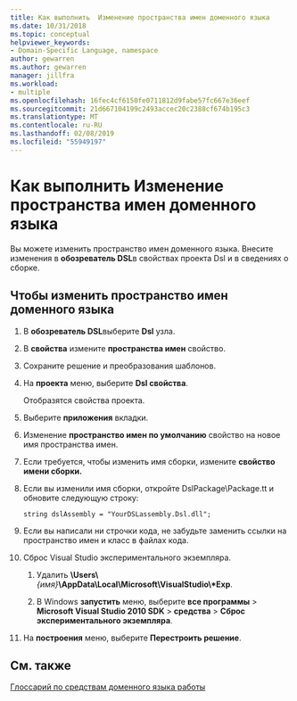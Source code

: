 ```yaml
---
title: Как выполнить  Изменение пространства имен доменного языка
ms.date: 10/31/2018
ms.topic: conceptual
helpviewer_keywords:
- Domain-Specific Language, namespace
author: gewarren
ms.author: gewarren
manager: jillfra
ms.workload:
- multiple
ms.openlocfilehash: 16fec4cf6150fe0711812d9fabe57fc667e36eef
ms.sourcegitcommit: 21d667104199c2493accec20c2388cf674b195c3
ms.translationtype: MT
ms.contentlocale: ru-RU
ms.lasthandoff: 02/08/2019
ms.locfileid: "55949197"
---
```

# <a name="how-to-change-the-namespace-of-a-domain-specific-language"></a>Как выполнить  Изменение пространства имен доменного языка

Вы можете изменить пространство имен доменного языка. Внесите изменения в **обозреватель DSL**в свойствах проекта Dsl и в сведениях о сборке.

## <a name="to-change-the-namespace-of-a-domain-specific-language"></a>Чтобы изменить пространство имен доменного языка

1. В **обозреватель DSL**выберите **Dsl** узла.

2. В **свойства** измените **пространства имен** свойство.

3. Сохраните решение и преобразования шаблонов.

4. На **проекта** меню, выберите **Dsl свойства**.

   Отобразятся свойства проекта.

5. Выберите **приложения** вкладки.

6. Изменение **пространство имен по умолчанию** свойство на новое имя пространства имен.

7. Если требуется, чтобы изменить имя сборки, измените **свойство имени сборки.**

8. Если вы изменили имя сборки, откройте DslPackage\Package.tt и обновите следующую строку:

   `string dslAssembly = "YourDSLassembly.Dsl.dll";`

9. Если вы написали ни строчки кода, не забудьте заменить ссылки на пространство имен и класс в файлах кода.

10. Сброс Visual Studio экспериментального экземпляра.

    1. Удалить **\Users\\**_{имя}_**\AppData\Local\Microsoft\VisualStudio\\\*Exp**.

    2. В Windows **запустить** меню, выберите **все программы** > **Microsoft Visual Studio 2010 SDK** > **средства**  >  **Сброс экспериментального экземпляра**.

11. На **построения** меню, выберите **Перестроить решение**.

## <a name="see-also"></a>См. также

[Глоссарий по средствам доменного языка работы](https://msdn.microsoft.com/ca5e84cb-a315-465c-be24-76aa3df276aa)